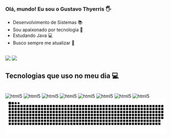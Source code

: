 
### Olá, mundo! Eu sou o Gustavo Thyerris 🖐

- Desenvolvimento de Sistemas 📚
- Sou apaixonado por tecnologia 📡
- Estudando Java 💻
- Busco sempre me atualizar 🔌
<br/>
<div styles="display: flex>
  <a href="https://github.com/gusThyerris">
  <img height="180em" src="https://github-readme-stats.vercel.app/api?username=gusThyerris&show_icons=true&theme=dark"/>
  <img height="180em" src="https://github-readme-stats.vercel.app/api/top-langs/?username=gusThyerris&layout=compact&theme=dark"/>
</div>

## Tecnologias que uso no meu dia 💻

<div><br/>
  <img alt="html5" src="https://img.shields.io/badge/HTML5-E34F26?style=for-the-badge&logo=html5&logoColor=white" />

  <img alt="html5" src="https://img.shields.io/badge/JavaScript-F7DF1E?style=for-the-badge&logo=javascript&logoColor=black" />

  <img alt="html5" src="https://img.shields.io/badge/Node.js-43853D?style=for-the-badge&logo=node.js&logoColor=white" />

  <img alt="html5" src="https://img.shields.io/badge/Bootstrap-563D7C?style=for-the-badge&logo=bootstrap&logoColor=white" />
 
  <img alt="html5" src="https://img.shields.io/badge/Laravel-FF2D20?style=for-the-badge&logo=laravel&logoColor=white" />

  <img alt="html5" src="https://img.shields.io/badge/React_Native-20232A?style=for-the-badge&logo=react&logoColor=61DAFB" />

  <img alt="html5" src="https://img.shields.io/badge/GIT-E44C30?style=for-the-badge&logo=git&logoColor=white" />

  <img alt="html5" src="https://img.shields.io/badge/PHP-777BB4?style=for-the-badge&logo=php&logoColor=white" />
</div>

<picture>
  <source media="(prefers-color-scheme: dark)" srcset="https://raw.githubusercontent.com/gusThyerris/gusThyerris/output/github-contribution-grid-snake-dark.svg">
  <source media="(prefers-color-scheme: light)" srcset="https://raw.githubusercontent.com/gusThyerris/gusThyerris/output/github-contribution-grid-snake.svg">
  <img alt="github contribution grid snake animation" src="https://raw.githubusercontent.com/gusThyerris/gusThyerris/output/github-contribution-grid-snake.svg">
</picture>
